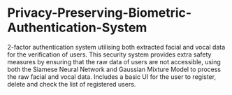 # Privacy-Preserving-Biometric-Authentication-System
2-factor authentication system utilising both extracted facial and vocal data for the verification of users. This security system provides extra safety measures by ensuring that the raw data of users are not accessible, using both the Siamese Neural Network and Gaussian Mixture Model to process the raw facial and vocal data. Includes a basic UI for the user to register, delete and check the list of registered users.
